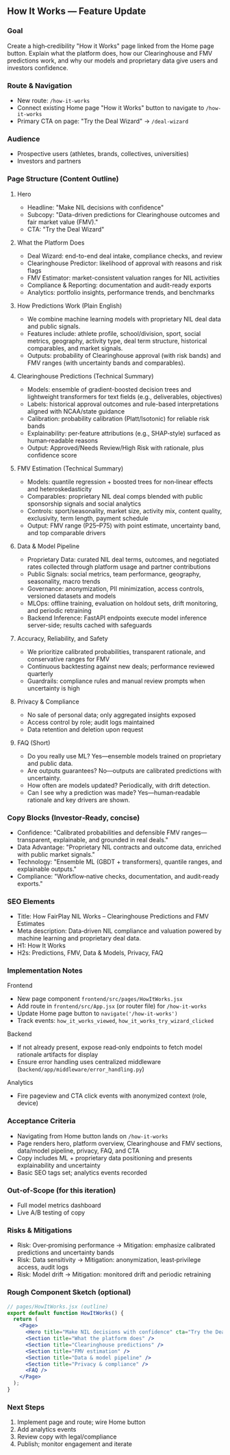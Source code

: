 ## How It Works — Feature Update

### Goal
Create a high‑credibility "How it Works" page linked from the Home page button. Explain what the platform does, how our Clearinghouse and FMV predictions work, and why our models and proprietary data give users and investors confidence.

### Route & Navigation
- New route: `/how-it-works`
- Connect existing Home page "How it Works" button to navigate to `/how-it-works`
- Primary CTA on page: "Try the Deal Wizard" → `/deal-wizard`

### Audience
- Prospective users (athletes, brands, collectives, universities)
- Investors and partners

### Page Structure (Content Outline)
1) Hero
   - Headline: "Make NIL decisions with confidence"
   - Subcopy: "Data-driven predictions for Clearinghouse outcomes and fair market value (FMV)."
   - CTA: "Try the Deal Wizard"

2) What the Platform Does
   - Deal Wizard: end-to-end deal intake, compliance checks, and review
   - Clearinghouse Predictor: likelihood of approval with reasons and risk flags
   - FMV Estimator: market-consistent valuation ranges for NIL activities
   - Compliance & Reporting: documentation and audit-ready exports
   - Analytics: portfolio insights, performance trends, and benchmarks

3) How Predictions Work (Plain English)
   - We combine machine learning models with proprietary NIL deal data and public signals.
   - Features include: athlete profile, school/division, sport, social metrics, geography, activity type, deal term structure, historical comparables, and market signals.
   - Outputs: probability of Clearinghouse approval (with risk bands) and FMV ranges (with uncertainty bands and comparables).

4) Clearinghouse Predictions (Technical Summary)
   - Models: ensemble of gradient-boosted decision trees and lightweight transformers for text fields (e.g., deliverables, objectives)
   - Labels: historical approval outcomes and rule-based interpretations aligned with NCAA/state guidance
   - Calibration: probability calibration (Platt/Isotonic) for reliable risk bands
   - Explainability: per‑feature attributions (e.g., SHAP‑style) surfaced as human‑readable reasons
   - Output: Approved/Needs Review/High Risk with rationale, plus confidence score

5) FMV Estimation (Technical Summary)
   - Models: quantile regression + boosted trees for non‑linear effects and heteroskedasticity
   - Comparables: proprietary NIL deal comps blended with public sponsorship signals and social analytics
   - Controls: sport/seasonality, market size, activity mix, content quality, exclusivity, term length, payment schedule
   - Output: FMV range (P25–P75) with point estimate, uncertainty band, and top comparable drivers

6) Data & Model Pipeline
   - Proprietary Data: curated NIL deal terms, outcomes, and negotiated rates collected through platform usage and partner contributions
   - Public Signals: social metrics, team performance, geography, seasonality, macro trends
   - Governance: anonymization, PII minimization, access controls, versioned datasets and models
   - MLOps: offline training, evaluation on holdout sets, drift monitoring, and periodic retraining
   - Backend Inference: FastAPI endpoints execute model inference server-side; results cached with safeguards

7) Accuracy, Reliability, and Safety
   - We prioritize calibrated probabilities, transparent rationale, and conservative ranges for FMV
   - Continuous backtesting against new deals; performance reviewed quarterly
   - Guardrails: compliance rules and manual review prompts when uncertainty is high

8) Privacy & Compliance
   - No sale of personal data; only aggregated insights exposed
   - Access control by role; audit logs maintained
   - Data retention and deletion upon request

9) FAQ (Short)
   - Do you really use ML? Yes—ensemble models trained on proprietary and public data.
   - Are outputs guarantees? No—outputs are calibrated predictions with uncertainty.
   - How often are models updated? Periodically, with drift detection.
   - Can I see why a prediction was made? Yes—human‑readable rationale and key drivers are shown.

### Copy Blocks (Investor‑Ready, concise)
- Confidence: "Calibrated probabilities and defensible FMV ranges—transparent, explainable, and grounded in real deals."
- Data Advantage: "Proprietary NIL contracts and outcome data, enriched with public market signals."
- Technology: "Ensemble ML (GBDT + transformers), quantile ranges, and explainable outputs."
- Compliance: "Workflow‑native checks, documentation, and audit‑ready exports."

### SEO Elements
- Title: How FairPlay NIL Works – Clearinghouse Predictions and FMV Estimates
- Meta description: Data‑driven NIL compliance and valuation powered by machine learning and proprietary deal data.
- H1: How It Works
- H2s: Predictions, FMV, Data & Models, Privacy, FAQ

### Implementation Notes
Frontend
- New page component `frontend/src/pages/HowItWorks.jsx`
- Add route in `frontend/src/App.jsx` (or router file) for `/how-it-works`
- Update Home page button to `navigate('/how-it-works')`
- Track events: `how_it_works_viewed`, `how_it_works_try_wizard_clicked`

Backend
- If not already present, expose read‑only endpoints to fetch model rationale artifacts for display
- Ensure error handling uses centralized middleware (`backend/app/middleware/error_handling.py`)

Analytics
- Fire pageview and CTA click events with anonymized context (role, device)

### Acceptance Criteria
- Navigating from Home button lands on `/how-it-works`
- Page renders hero, platform overview, Clearinghouse and FMV sections, data/model pipeline, privacy, FAQ, and CTA
- Copy includes ML + proprietary data positioning and presents explainability and uncertainty
- Basic SEO tags set; analytics events recorded

### Out‑of‑Scope (for this iteration)
- Full model metrics dashboard
- Live A/B testing of copy

### Risks & Mitigations
- Risk: Over‑promising performance → Mitigation: emphasize calibrated predictions and uncertainty bands
- Risk: Data sensitivity → Mitigation: anonymization, least‑privilege access, audit logs
- Risk: Model drift → Mitigation: monitored drift and periodic retraining

### Rough Component Sketch (optional)
```jsx
// pages/HowItWorks.jsx (outline)
export default function HowItWorks() {
  return (
    <Page>
      <Hero title="Make NIL decisions with confidence" cta="Try the Deal Wizard" />
      <Section title="What the platform does" />
      <Section title="Clearinghouse predictions" />
      <Section title="FMV estimation" />
      <Section title="Data & model pipeline" />
      <Section title="Privacy & compliance" />
      <FAQ />
    </Page>
  );
}
```

### Next Steps
1) Implement page and route; wire Home button
2) Add analytics events
3) Review copy with legal/compliance
4) Publish; monitor engagement and iterate


